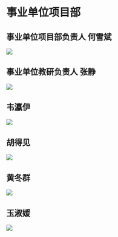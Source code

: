 # 事业单位项目部

## 事业单位项目部负责人 何雪斌

![](../.gitbook/assets/he-xue-bin.jpg)

## 事业单位教研负责人 张静

![](../.gitbook/assets/zhang-jing-kao-bei.jpg)

## 韦瀛伊

![](../.gitbook/assets/wei-ying-yi-kao-bei.jpg)

## 胡得见

![](../.gitbook/assets/hu-de-jian-kao-bei.jpg)

## 黄冬群

![](../.gitbook/assets/huang-dong-qun-kao-bei.jpg)

## 玉淑媛

![](../.gitbook/assets/yu-shu-yuan-kao-bei.jpg)

